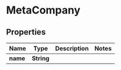 # MetaCompany

## Properties
Name | Type | Description | Notes
------------ | ------------- | ------------- | -------------
**name** | **String** |  | 

